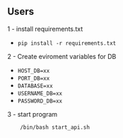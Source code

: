 
Users
---
1 - install requirements.txt
-  `pip install -r requirements.txt`

2 - Create eviroment variables for DB

- `HOST_DB=xx`
- `PORT_DB=xx`
- `DATABASE=xx`
- `USERNAME_DB=xx`
- `PASSWORD_DB=xx`

3 - start program 

        /bin/bash start_api.sh

